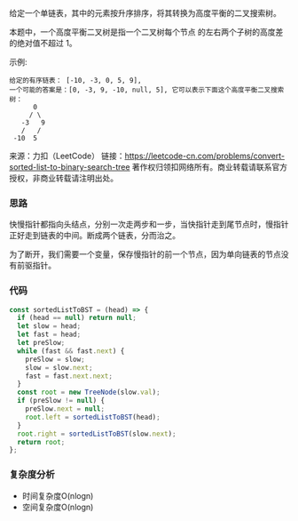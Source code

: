 给定一个单链表，其中的元素按升序排序，将其转换为高度平衡的二叉搜索树。

本题中，一个高度平衡二叉树是指一个二叉树每个节点 的左右两个子树的高度差的绝对值不超过 1。

示例:



    给定的有序链表： [-10, -3, 0, 5, 9],
    一个可能的答案是：[0, -3, 9, -10, null, 5], 它可以表示下面这个高度平衡二叉搜索树：
       	  0
    	 / \
       -3   9
       /   /
     -10  5
 

来源：力扣（LeetCode）
链接：https://leetcode-cn.com/problems/convert-sorted-list-to-binary-search-tree
著作权归领扣网络所有。商业转载请联系官方授权，非商业转载请注明出处。

### 思路

快慢指针都指向头结点，分别一次走两步和一步，当快指针走到尾节点时，慢指针正好走到链表的中间。断成两个链表，分而治之。

为了断开，我们需要一个变量，保存慢指针的前一个节点，因为单向链表的节点没有前驱指针。

### 代码

```javascript
const sortedListToBST = (head) => {
  if (head == null) return null;
  let slow = head;
  let fast = head;
  let preSlow;
  while (fast && fast.next) {
    preSlow = slow;
    slow = slow.next;
    fast = fast.next.next;
  }
  const root = new TreeNode(slow.val);
  if (preSlow != null) {
    preSlow.next = null;
    root.left = sortedListToBST(head);
  }
  root.right = sortedListToBST(slow.next); 
  return root;
};
```

### 复杂度分析

- 时间复杂度O(nlogn)
- 空间复杂度O(nlogn)